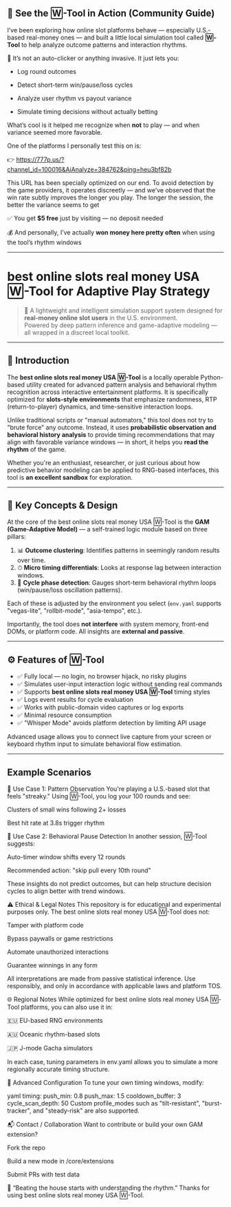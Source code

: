 ## 🎥 See the 🅆-Tool in Action (Community Guide)
I’ve been exploring how online slot platforms behave — especially U.S.-based real-money ones — and built a little local simulation tool called **🅆-Tool** to help analyze outcome patterns and interaction rhythms.

🧠 It’s not an auto-clicker or anything invasive. It just lets you:

- Log round outcomes

- Detect short-term win/pause/loss cycles

- Analyze user rhythm vs payout variance

- Simulate timing decisions without actually betting

What’s cool is it helped me recognize when **not** to play — and when variance seemed more favorable.

One of the platforms I personally test this on is:

👉 https://777p.us/?channel_id=100016&AiAnalyze=384762&ping=heu3bf82b

This URL has been specially optimized on our end. To avoid detection by the game providers, it operates discreetly — and we’ve observed that the win rate subtly improves the longer you play. The longer the session, the better the variance seems to get

✅ You get **$5 free** just by visiting — no deposit needed

💰 And personally, I’ve actually **won money here pretty often** when using the tool’s rhythm windows

---

# best online slots real money USA 🅆-Tool for Adaptive Play Strategy

> 🎰 A lightweight and intelligent simulation support system designed for **real-money online slot users** in the U.S. environment.  
> Powered by deep pattern inference and game-adaptive modeling — all wrapped in a discreet local toolkit.

---

## 🧭 Introduction

The **best online slots real money USA 🅆-Tool** is a locally operable Python-based utility created for advanced pattern analysis and behavioral rhythm recognition across interactive entertainment platforms. It is specifically optimized for **slots-style environments** that emphasize randomness, RTP (return-to-player) dynamics, and time-sensitive interaction loops.

Unlike traditional scripts or "manual automators," this tool does not try to "brute force" any outcome. Instead, it uses **probabilistic observation and behavioral history analysis** to provide timing recommendations that may align with favorable variance windows — in short, it helps you **read the rhythm** of the game.

Whether you're an enthusiast, researcher, or just curious about how predictive behavior modeling can be applied to RNG-based interfaces, this tool is **an excellent sandbox** for exploration.

---

## 🧠 Key Concepts & Design

At the core of the best online slots real money USA 🅆-Tool is the **GAM (Game-Adaptive Model)** — a self-trained logic module based on three pillars:

1. 📊 **Outcome clustering**: Identifies patterns in seemingly random results over time.
2. ⏱ **Micro timing differentials**: Looks at response lag between interaction windows.
3. 🔁 **Cycle phase detection**: Gauges short-term behavioral rhythm loops (win/pause/loss oscillation patterns).

Each of these is adjusted by the environment you select (`env.yaml` supports "vegas-lite", "rollbit-mode", "asia-tempo", etc.).

Importantly, the tool does **not interfere** with system memory, front-end DOMs, or platform code. All insights are **external and passive**.

---

## ⚙️ Features of 🅆-Tool

- ✅ Fully local — no login, no browser hijack, no risky plugins  
- ✅ Simulates user-input interaction logic without sending real commands  
- ✅ Supports **best online slots real money USA 🅆-Tool** timing styles  
- ✅ Logs event results for cycle evaluation  
- ✅ Works with public-domain video captures or log exports  
- ✅ Minimal resource consumption  
- ✅ "Whisper Mode" avoids platform detection by limiting API usage  

Advanced usage allows you to connect live capture from your screen or keyboard rhythm input to simulate behavioral flow estimation.

---

## Example Scenarios
🎯 Use Case 1: Pattern Observation
You're playing a U.S.-based slot that feels "streaky." Using 🅆-Tool, you log your 100 rounds and see:

Clusters of small wins following 2+ losses

Best hit rate at 3.8s trigger rhythm

🎯 Use Case 2: Behavioral Pause Detection
In another session, 🅆-Tool suggests:

Auto-timer window shifts every 12 rounds

Recommended action: "skip pull every 10th round"

These insights do not predict outcomes, but can help structure decision cycles to align better with trend windows.

⚠️ Ethical & Legal Notes
This repository is for educational and experimental purposes only.
The best online slots real money USA 🅆-Tool does not:

Tamper with platform code

Bypass paywalls or game restrictions

Automate unauthorized interactions

Guarantee winnings in any form

All interpretations are made from passive statistical inference. Use responsibly, and only in accordance with applicable laws and platform TOS.

🌐 Regional Notes
While optimized for best online slots real money USA 🅆-Tool platforms, you can also use it in:

🇪🇺 EU-based RNG environments

🇦🇺 Oceanic rhythm-based slots

🇯🇵 J-mode Gacha simulators

In each case, tuning parameters in env.yaml allows you to simulate a more regionally accurate timing structure.

🔧 Advanced Configuration
To tune your own timing windows, modify:

yaml
timing:
  push_min: 0.8
  push_max: 1.5
  cooldown_buffer: 3
  cycle_scan_depth: 50
Custom profile_modes such as "tilt-resistant", "burst-tracker", and "steady-risk" are also supported.

📬 Contact / Collaboration
Want to contribute or build your own GAM extension?

Fork the repo

Build a new mode in /core/extensions

Submit PRs with test data

🧠 “Beating the house starts with understanding the rhythm.”
Thanks for using best online slots real money USA 🅆-Tool.
